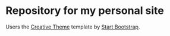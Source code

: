 # Repository for my personal site

Users the [Creative Theme](http://startbootstrap.com/template-overviews/creative/) template by [Start Bootstrap](http://startbootstrap.com).

